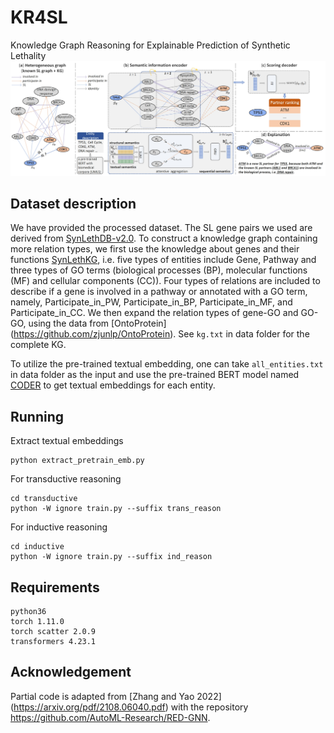 # KR4SL
Knowledge Graph Reasoning for Explainable Prediction of Synthetic Lethality
<img src="framework.jpg" alt="framework" style="zoom:200%;" /> 
 
## Dataset description
We have provided the processed dataset. The SL gene pairs we used are derived from [SynLethDB-v2.0](http://synlethdb.sist.shanghaitech.edu.cn/v2/#/). To construct a knowledge graph containing more relation types, we first use the knowledge about genes and their functions [SynLethKG](http://synlethdb.sist.shanghaitech.edu.cn/v2/#/), i.e. five types of entities include Gene, Pathway and three types of GO terms (biological processes (BP), molecular functions (MF) and cellular components (CC)). Four types of relations are included to describe if a gene is involved in a pathway or annotated with a GO term, namely, Participate_in_PW, Participate_in_BP, Participate_in_MF, and Participate_in_CC. We then expand the relation types of gene-GO and GO-GO, using the data from [OntoProtein] (https://github.com/zjunlp/OntoProtein). See `kg.txt` in data folder for the complete KG.

To utilize the pre-trained textual embedding, one can take `all_entities.txt` in data folder as the input and use the pre-trained BERT model named [CODER](https://github.com/GanjinZero/CODER) to get textual embeddings for each entity.

## Running
Extract textual embeddings
```
python extract_pretrain_emb.py
```

For transductive reasoning
```
cd transductive
python -W ignore train.py --suffix trans_reason
```
For inductive reasoning
```
cd inductive
python -W ignore train.py --suffix ind_reason
```

## Requirements
```
python36
torch 1.11.0
torch scatter 2.0.9
transformers 4.23.1
```

## Acknowledgement
Partial code is adapted from [Zhang and Yao 2022] (https://arxiv.org/pdf/2108.06040.pdf) with the repository https://github.com/AutoML-Research/RED-GNN.
